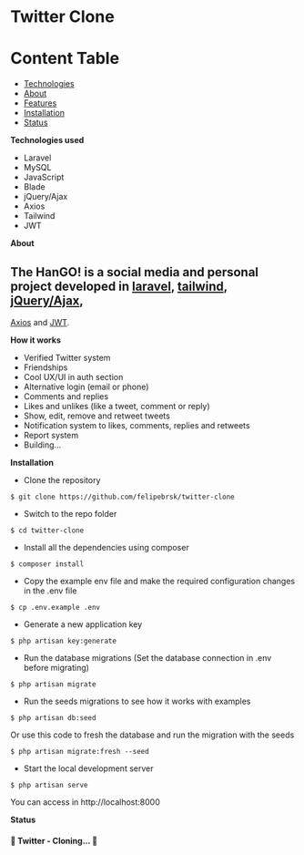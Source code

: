 # Twitter Clone

Content Table
=================
<!--ts-->
   * [Technologies](#tecnologias)
   * [About](#Sobre)
   * [Features](#features)
   * [Installation](#instalacao)
   * [Status](#status)
<!--te-->

<a name="tecnologias">**Technologies used**</a>
- Laravel 
- MySQL
- JavaScript
- Blade
- jQuery/Ajax
- Axios
- Tailwind
- JWT

<a name="Sobre">**About**</a>
## The HanGO! is a social media and personal project developed in <a href="https://laravel.com/docs/8.x/">laravel</a>, <a href="https://tailwindcss.com">tailwind</a>, <a href="https://jquery.com/">jQuery/Ajax</a>, 
<a href="https://github.com/axios/axios">Axios</a> and <a href="https://jwt.io/">JWT</a>.

<a name="features">**How it works**</a><br>
- Verified Twitter system
- Friendships
- Cool UX/UI in auth section
- Alternative login (email or phone)
- Comments and replies
- Likes and unlikes (like a tweet, comment or reply)
- Show, edit, remove and retweet tweets
- Notification system to likes, comments, replies and retweets
- Report system
- Building...


<a name="instalacao">**Installation**</a><br>
- Clone the repository<br>
```
$ git clone https://github.com/felipebrsk/twitter-clone
```
- Switch to the repo folder<br>
```
$ cd twitter-clone
```
- Install all the dependencies using composer<br>
```
$ composer install
```
- Copy the example env file and make the required configuration changes in the .env file<br>
```
$ cp .env.example .env
```
- Generate a new application key<br>
```
$ php artisan key:generate
```
- Run the database migrations (Set the database connection in .env before migrating)<br>
```
$ php artisan migrate
```
- Run the seeds migrations to see how it works with examples<br>
```
$ php artisan db:seed
```
Or use this code to fresh the database and run the migration with the seeds<br>
```
$ php artisan migrate:fresh --seed
```
- Start the local development server<br>
```
$ php artisan serve
```
You can access in http://localhost:8000
<br>

<a name="status">**Status**</a>
<h4 align="left"> 
	🚧  Twitter - Cloning...  🚧
</h4>
